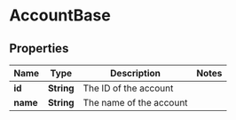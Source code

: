 

# AccountBase


## Properties

| Name | Type | Description | Notes |
|------------ | ------------- | ------------- | -------------|
|**id** | **String** | The ID of the account |  |
|**name** | **String** | The name of the account |  |



